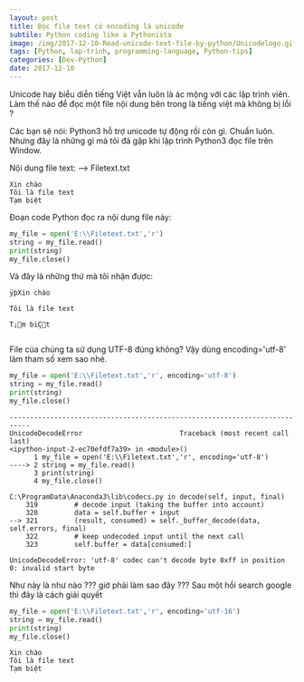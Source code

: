 ```yaml
---
layout: post
title: Đọc file text có encoding là unicode
subtile: Python coding like a Pythonista
image: /img/2017-12-10-Read-unicode-text-file-by-python/Unicodelogo.gif
tags: [Python, lap-trinh, programming-language, Python-tips]
categories: [Dev-Python]
date: 2017-12-10
---
```


Unicode hay biểu diễn tiếng Việt vẫn luôn là ác mộng với các lập trình viên. Làm thế nào để đọc một file nội dung bên trong là tiếng việt mà không bị lỗi ?

Các bạn sẽ nói: Python3 hỗ trợ unicode tự động rồi còn gì. Chuẩn luôn. Nhưng đây là những gì mà tôi đã gặp khi lập trình Python3 đọc file trên Window.


Nội dung file text: --> Filetext.txt
```
Xin chào
Tôi là file text
Tạm biệt
```


Đoạn code Python đọc ra nội dung file này:

```Python
my_file = open('E:\\Filetext.txt','r')
string = my_file.read()
print(string)
my_file.close()
```
Và đây là những thứ mà tôi nhận được:

```
ÿþXin chào

Tôi là file text

T¡m biÇt


```

File của chúng ta sử dụng UTF-8 đúng không? Vậy dùng encoding='utf-8' làm tham số xem sao nhé.

```Python
my_file = open('E:\\Filetext.txt','r', encoding='utf-8')
string = my_file.read()
print(string)
my_file.close()
```

```
---------------------------------------------------------------------------
UnicodeDecodeError                        Traceback (most recent call last)
<ipython-input-2-ec70efdf7a39> in <module>()
      1 my_file = open('E:\\Filetext.txt','r', encoding='utf-8')
----> 2 string = my_file.read()
      3 print(string)
      4 my_file.close()

C:\ProgramData\Anaconda3\lib\codecs.py in decode(self, input, final)
    319         # decode input (taking the buffer into account)
    320         data = self.buffer + input
--> 321         (result, consumed) = self._buffer_decode(data, self.errors, final)
    322         # keep undecoded input until the next call
    323         self.buffer = data[consumed:]

UnicodeDecodeError: 'utf-8' codec can't decode byte 0xff in position 0: invalid start byte
```

Như này là như nào ??? giờ phải làm sao đây ???
Sau một hồi search google thì đây là cách giải quyết

```Python
my_file = open('E:\\Filetext.txt','r', encoding='utf-16')
string = my_file.read()
print(string)
my_file.close()
```

```
Xin chào
Tôi là file text
Tạm biệt
```
